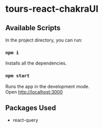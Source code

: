 # tours-react-chakraUI

## Available Scripts

In the project directory, you can run:

### `npm i`

Installs all the dependencies.

### `npm start`

Runs the app in the development mode.\
Open [http://localhost:3000](http://localhost:3000)

## Packages Used

- react-query
